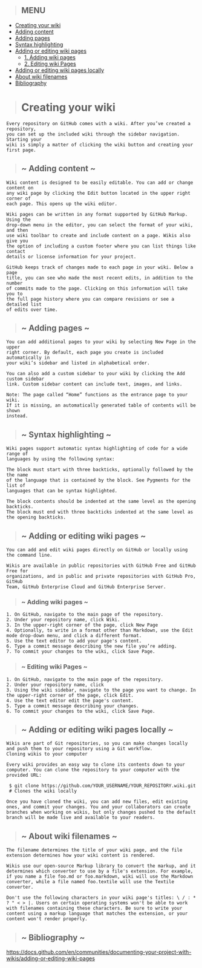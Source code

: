 > ## MENU

- [Creating your wiki](#creating-your-wiki)
- [Adding content](#adding-content)
- [Adding pages](#adding-pages)
- [Syntax highlighting](#syntax-highlighting)
- [Adding or editing wiki pages](#adding-or-editing-wiki-pages)
  - [1. Adding wiki pages](#adding-wiki-pages)
  - [2. Editing wiki Pages](#editing-wiki-pages)
- [Adding or editing wiki pages locally](#adding-or-editing-wiki-pages-locally)
- [About wiki filenames](#about-wiki-filenames)
- [Bibliography](#bibliography)

> # Creating your wiki

    Every repository on GitHub comes with a wiki. After you’ve created a repository,
    you can set up the included wiki through the sidebar navigation. Starting your
    wiki is simply a matter of clicking the wiki button and creating your first page.

> ## ~ Adding content ~

    Wiki content is designed to be easily editable. You can add or change content on
    any wiki page by clicking the Edit button located in the upper right corner of
    each page. This opens up the wiki editor.

    Wiki pages can be written in any format supported by GitHub Markup. Using the
    drop-down menu in the editor, you can select the format of your wiki, and then
    use wiki toolbar to create and include content on a page. Wikis also give you
    the option of including a custom footer where you can list things like contact
    details or license information for your project.

    GitHub keeps track of changes made to each page in your wiki. Below a page
    title, you can see who made the most recent edits, in addition to the number
    of commits made to the page. Clicking on this information will take you to
    the full page history where you can compare revisions or see a detailed list
    of edits over time.

> ## ~ Adding pages ~

    You can add additional pages to your wiki by selecting New Page in the upper
    right corner. By default, each page you create is included automatically in
    your wiki’s sidebar and listed in alphabetical order.

    You can also add a custom sidebar to your wiki by clicking the Add custom sidebar
    link. Custom sidebar content can include text, images, and links.

    Note: The page called “Home” functions as the entrance page to your wiki.
    If it is missing, an automatically generated table of contents will be shown
    instead.

> ## ~ Syntax highlighting ~

    Wiki pages support automatic syntax highlighting of code for a wide range of
    languages by using the following syntax:

    The block must start with three backticks, optionally followed by the the name
    of the language that is contained by the block. See Pygments for the list of
    languages that can be syntax highlighted.

    The block contents should be indented at the same level as the opening backticks.
    The block must end with three backticks indented at the same level as the opening backticks.

> ## ~ Adding or editing wiki pages ~

    You can add and edit wiki pages directly on GitHub or locally using the command line.

    Wikis are available in public repositories with GitHub Free and GitHub Free for
    organizations, and in public and private repositories with GitHub Pro, GitHub
    Team, GitHub Enterprise Cloud and GitHub Enterprise Server.

> ### ~ Adding wiki pages ~

    1. On GitHub, navigate to the main page of the repository.
    2. Under your repository name, click Wiki.
    3. In the upper-right corner of the page, click New Page
    4. Optionally, to write in a format other than Markdown, use the Edit mode drop-down menu, and click a different format.
    5. Use the text editor to add your page's content.
    6. Type a commit message describing the new file you’re adding.
    7. To commit your changes to the wiki, click Save Page.

> ### ~ Editing wiki Pages ~

    1. On GitHub, navigate to the main page of the repository.
    2. Under your repository name, click
    3. Using the wiki sidebar, navigate to the page you want to change. In  the upper-right corner of the page, click Edit.
    4. Use the text editor edit the page's content.
    5. Type a commit message describing your changes.
    6. To commit your changes to the wiki, click Save Page.

> ## ~ Adding or editing wiki pages locally ~

    Wikis are part of Git repositories, so you can make changes locally and push them to your repository using a Git workflow.
    Cloning wikis to your computer

    Every wiki provides an easy way to clone its contents down to your computer. You can clone the repository to your computer with the provided URL:

 ```
  $ git clone https://github.com/YOUR_USERNAME/YOUR_REPOSITORY.wiki.git
  # Clones the wiki locally
```
    Once you have cloned the wiki, you can add new files, edit existing ones, and commit your changes. You and your collaborators can create branches when working on wikis, but only changes pushed to the default branch will be made live and available to your readers.

> ## ~ About wiki filenames ~

    The filename determines the title of your wiki page, and the file extension determines how your wiki content is rendered.

    Wikis use our open-source Markup library to convert the markup, and it determines which converter to use by a file's extension. For example, if you name a file foo.md or foo.markdown, wiki will use the Markdown converter, while a file named foo.textile will use the Textile converter.

    Don't use the following characters in your wiki page's titles: \ / : * ? " < > |. Users on certain operating systems won't be able to work with filenames containing these characters. Be sure to write your content using a markup language that matches the extension, or your content won't render properly.

> ## ~ Bibliography ~

https://docs.github.com/en/communities/documenting-your-project-with-wikis/adding-or-editing-wiki-pages